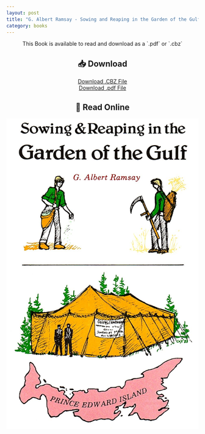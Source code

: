 ```yaml
---
layout: post
title: "G. Albert Ramsay - Sowing and Reaping in the Garden of the Gulf"
category: books
---
```

<div style="text-align: center;">
This Book is available to read and download as a `.pdf` or `.cbz`

<h2>📥 Download</h2>

<a href="{{ '/assets/books/G-Albert-Ramsay-Sowing-and-Reaping-in-the-Garden-of-the-Gulf.cbz' | relative_url }}" download class="button">Download .CBZ File</a><br>
<a href="{{ '/assets/books/G-Albert-Ramsay-Sowing-and-Reaping-in-the-Garden-of-the-Gulf.pdf' | relative_url }}" download class="button">Download .pdf File</a>


<h2>📖 Read Online</h2>
<div class="book-pages">
  <!-- Visible Cover Image + Button -->
  <a href="/assets/books/garden-of-the-gulf/page001.jpg" data-lightbox="book" data-title="Page 1">
    <img src="/assets/books/garden-of-the-gulf/page001.jpg" alt="Cover - Page 1" loading="lazy" />
  </a>
  <!-- Hidden Lightbox-only Pages -->
  <a href="/assets/books/garden-of-the-gulf/page002.jpg" data-lightbox="book" data-title="Page 2"></a>
  <a href="/assets/books/garden-of-the-gulf/page003.jpg" data-lightbox="book" data-title="Page 3"></a>
  <a href="/assets/books/garden-of-the-gulf/page004.jpg" data-lightbox="book" data-title="Page 4"></a>
  <a href="/assets/books/garden-of-the-gulf/page005.jpg" data-lightbox="book" data-title="Page 5"></a>
  <a href="/assets/books/garden-of-the-gulf/page006.jpg" data-lightbox="book" data-title="Page 6"></a>
  <a href="/assets/books/garden-of-the-gulf/page007.jpg" data-lightbox="book" data-title="Page 7"></a>
  <a href="/assets/books/garden-of-the-gulf/page008.jpg" data-lightbox="book" data-title="Page 8"></a>
  <a href="/assets/books/garden-of-the-gulf/page009.jpg" data-lightbox="book" data-title="Page 9"></a>
  <a href="/assets/books/garden-of-the-gulf/page010.jpg" data-lightbox="book" data-title="Page 10"></a>
  <a href="/assets/books/garden-of-the-gulf/page011.jpg" data-lightbox="book" data-title="Page 11"></a>
  <a href="/assets/books/garden-of-the-gulf/page012.jpg" data-lightbox="book" data-title="Page 12"></a>
  <a href="/assets/books/garden-of-the-gulf/page013.jpg" data-lightbox="book" data-title="Page 13"></a>
  <a href="/assets/books/garden-of-the-gulf/page014.jpg" data-lightbox="book" data-title="Page 14"></a>
  <a href="/assets/books/garden-of-the-gulf/page015.jpg" data-lightbox="book" data-title="Page 15"></a>
  <a href="/assets/books/garden-of-the-gulf/page016.jpg" data-lightbox="book" data-title="Page 16"></a>
  <a href="/assets/books/garden-of-the-gulf/page017.jpg" data-lightbox="book" data-title="Page 17"></a>
  <a href="/assets/books/garden-of-the-gulf/page018.jpg" data-lightbox="book" data-title="Page 18"></a>
  <a href="/assets/books/garden-of-the-gulf/page019.jpg" data-lightbox="book" data-title="Page 19"></a>
  <a href="/assets/books/garden-of-the-gulf/page020.jpg" data-lightbox="book" data-title="Page 20"></a>
  <a href="/assets/books/garden-of-the-gulf/page021.jpg" data-lightbox="book" data-title="Page 21"></a>
  <a href="/assets/books/garden-of-the-gulf/page022.jpg" data-lightbox="book" data-title="Page 22"></a>
  <a href="/assets/books/garden-of-the-gulf/page023.jpg" data-lightbox="book" data-title="Page 23"></a>
  <a href="/assets/books/garden-of-the-gulf/page024.jpg" data-lightbox="book" data-title="Page 24"></a>
  <a href="/assets/books/garden-of-the-gulf/page025.jpg" data-lightbox="book" data-title="Page 25"></a>
  <a href="/assets/books/garden-of-the-gulf/page026.jpg" data-lightbox="book" data-title="Page 26"></a>
  <a href="/assets/books/garden-of-the-gulf/page027.jpg" data-lightbox="book" data-title="Page 27"></a>
  <a href="/assets/books/garden-of-the-gulf/page028.jpg" data-lightbox="book" data-title="Page 28"></a>
  <a href="/assets/books/garden-of-the-gulf/page029.jpg" data-lightbox="book" data-title="Page 29"></a>
  <a href="/assets/books/garden-of-the-gulf/page030.jpg" data-lightbox="book" data-title="Page 30"></a>
  <a href="/assets/books/garden-of-the-gulf/page031.jpg" data-lightbox="book" data-title="Page 31"></a>
  <a href="/assets/books/garden-of-the-gulf/page032.jpg" data-lightbox="book" data-title="Page 32"></a>
  <a href="/assets/books/garden-of-the-gulf/page033.jpg" data-lightbox="book" data-title="Page 33"></a>
  <a href="/assets/books/garden-of-the-gulf/page034.jpg" data-lightbox="book" data-title="Page 34"></a>
  <a href="/assets/books/garden-of-the-gulf/page035.jpg" data-lightbox="book" data-title="Page 35"></a>
  <a href="/assets/books/garden-of-the-gulf/page036.jpg" data-lightbox="book" data-title="Page 36"></a>
  <a href="/assets/books/garden-of-the-gulf/page037.jpg" data-lightbox="book" data-title="Page 37"></a>
  <a href="/assets/books/garden-of-the-gulf/page038.jpg" data-lightbox="book" data-title="Page 38"></a>
  <a href="/assets/books/garden-of-the-gulf/page039.jpg" data-lightbox="book" data-title="Page 39"></a>
  <a href="/assets/books/garden-of-the-gulf/page040.jpg" data-lightbox="book" data-title="Page 40"></a>
  <a href="/assets/books/garden-of-the-gulf/page041.jpg" data-lightbox="book" data-title="Page 41"></a>
  <a href="/assets/books/garden-of-the-gulf/page042.jpg" data-lightbox="book" data-title="Page 42"></a>
  <a href="/assets/books/garden-of-the-gulf/page043.jpg" data-lightbox="book" data-title="Page 43"></a>
  <a href="/assets/books/garden-of-the-gulf/page044.jpg" data-lightbox="book" data-title="Page 44"></a>
  <a href="/assets/books/garden-of-the-gulf/page045.jpg" data-lightbox="book" data-title="Page 45"></a>
  <a href="/assets/books/garden-of-the-gulf/page046.jpg" data-lightbox="book" data-title="Page 46"></a>
  <a href="/assets/books/garden-of-the-gulf/page047.jpg" data-lightbox="book" data-title="Page 47"></a>
  <a href="/assets/books/garden-of-the-gulf/page048.jpg" data-lightbox="book" data-title="Page 48"></a>
  <a href="/assets/books/garden-of-the-gulf/page049.jpg" data-lightbox="book" data-title="Page 49"></a>
  <a href="/assets/books/garden-of-the-gulf/page050.jpg" data-lightbox="book" data-title="Page 50"></a>
  <a href="/assets/books/garden-of-the-gulf/page051.jpg" data-lightbox="book" data-title="Page 51"></a>
  <a href="/assets/books/garden-of-the-gulf/page052.jpg" data-lightbox="book" data-title="Page 52"></a>
  <a href="/assets/books/garden-of-the-gulf/page053.jpg" data-lightbox="book" data-title="Page 53"></a>
  <a href="/assets/books/garden-of-the-gulf/page054.jpg" data-lightbox="book" data-title="Page 54"></a>
  <a href="/assets/books/garden-of-the-gulf/page055.jpg" data-lightbox="book" data-title="Page 55"></a>
  <a href="/assets/books/garden-of-the-gulf/page056.jpg" data-lightbox="book" data-title="Page 56"></a>
  <a href="/assets/books/garden-of-the-gulf/page057.jpg" data-lightbox="book" data-title="Page 57"></a>
  <a href="/assets/books/garden-of-the-gulf/page058.jpg" data-lightbox="book" data-title="Page 58"></a>
  <a href="/assets/books/garden-of-the-gulf/page059.jpg" data-lightbox="book" data-title="Page 59"></a>
  <a href="/assets/books/garden-of-the-gulf/page060.jpg" data-lightbox="book" data-title="Page 60"></a>
  <a href="/assets/books/garden-of-the-gulf/page061.jpg" data-lightbox="book" data-title="Page 61"></a>
  <a href="/assets/books/garden-of-the-gulf/page062.jpg" data-lightbox="book" data-title="Page 62"></a>
  <a href="/assets/books/garden-of-the-gulf/page063.jpg" data-lightbox="book" data-title="Page 63"></a>
  <a href="/assets/books/garden-of-the-gulf/page064.jpg" data-lightbox="book" data-title="Page 64"></a>
  <a href="/assets/books/garden-of-the-gulf/page065.jpg" data-lightbox="book" data-title="Page 65"></a>
  <a href="/assets/books/garden-of-the-gulf/page066.jpg" data-lightbox="book" data-title="Page 66"></a>
  <a href="/assets/books/garden-of-the-gulf/page067.jpg" data-lightbox="book" data-title="Page 67"></a>
  <a href="/assets/books/garden-of-the-gulf/page068.jpg" data-lightbox="book" data-title="Page 68"></a>
  <a href="/assets/books/garden-of-the-gulf/page069.jpg" data-lightbox="book" data-title="Page 69"></a>
  <a href="/assets/books/garden-of-the-gulf/page070.jpg" data-lightbox="book" data-title="Page 70"></a>
  <a href="/assets/books/garden-of-the-gulf/page071.jpg" data-lightbox="book" data-title="Page 71"></a>
  <a href="/assets/books/garden-of-the-gulf/page072.jpg" data-lightbox="book" data-title="Page 72"></a>
  <a href="/assets/books/garden-of-the-gulf/page073.jpg" data-lightbox="book" data-title="Page 73"></a>
  <a href="/assets/books/garden-of-the-gulf/page074.jpg" data-lightbox="book" data-title="Page 74"></a>
  <a href="/assets/books/garden-of-the-gulf/page075.jpg" data-lightbox="book" data-title="Page 75"></a>
  <a href="/assets/books/garden-of-the-gulf/page076.jpg" data-lightbox="book" data-title="Page 76"></a>
  <a href="/assets/books/garden-of-the-gulf/page077.jpg" data-lightbox="book" data-title="Page 77"></a>
  <a href="/assets/books/garden-of-the-gulf/page078.jpg" data-lightbox="book" data-title="Page 78"></a>
  <a href="/assets/books/garden-of-the-gulf/page079.jpg" data-lightbox="book" data-title="Page 79"></a>
  <a href="/assets/books/garden-of-the-gulf/page080.jpg" data-lightbox="book" data-title="Page 80"></a>
  <a href="/assets/books/garden-of-the-gulf/page081.jpg" data-lightbox="book" data-title="Page 81"></a>
  <a href="/assets/books/garden-of-the-gulf/page082.jpg" data-lightbox="book" data-title="Page 82"></a>
  <a href="/assets/books/garden-of-the-gulf/page083.jpg" data-lightbox="book" data-title="Page 83"></a>
  <a href="/assets/books/garden-of-the-gulf/page084.jpg" data-lightbox="book" data-title="Page 84"></a>
  <a href="/assets/books/garden-of-the-gulf/page085.jpg" data-lightbox="book" data-title="Page 85"></a>
  <a href="/assets/books/garden-of-the-gulf/page086.jpg" data-lightbox="book" data-title="Page 86"></a>
  <a href="/assets/books/garden-of-the-gulf/page087.jpg" data-lightbox="book" data-title="Page 87"></a>
  <a href="/assets/books/garden-of-the-gulf/page088.jpg" data-lightbox="book" data-title="Page 88"></a>
  <a href="/assets/books/garden-of-the-gulf/page089.jpg" data-lightbox="book" data-title="Page 89"></a>
  <a href="/assets/books/garden-of-the-gulf/page090.jpg" data-lightbox="book" data-title="Page 90"></a>
  <a href="/assets/books/garden-of-the-gulf/page091.jpg" data-lightbox="book" data-title="Page 91"></a>
  <a href="/assets/books/garden-of-the-gulf/page092.jpg" data-lightbox="book" data-title="Page 92"></a>
  <a href="/assets/books/garden-of-the-gulf/page093.jpg" data-lightbox="book" data-title="Page 93"></a>
  <a href="/assets/books/garden-of-the-gulf/page094.jpg" data-lightbox="book" data-title="Page 94"></a>
  <a href="/assets/books/garden-of-the-gulf/page095.jpg" data-lightbox="book" data-title="Page 95"></a>
  <a href="/assets/books/garden-of-the-gulf/page096.jpg" data-lightbox="book" data-title="Page 96"></a>
  <a href="/assets/books/garden-of-the-gulf/page097.jpg" data-lightbox="book" data-title="Page 97"></a>
  <a href="/assets/books/garden-of-the-gulf/page098.jpg" data-lightbox="book" data-title="Page 98"></a>
  <a href="/assets/books/garden-of-the-gulf/page099.jpg" data-lightbox="book" data-title="Page 99"></a>
  <a href="/assets/books/garden-of-the-gulf/page100.jpg" data-lightbox="book" data-title="Page 100"></a>
  <a href="/assets/books/garden-of-the-gulf/page101.jpg" data-lightbox="book" data-title="Page 101"></a>
  <a href="/assets/books/garden-of-the-gulf/page102.jpg" data-lightbox="book" data-title="Page 102"></a>
  <a href="/assets/books/garden-of-the-gulf/page103.jpg" data-lightbox="book" data-title="Page 103"></a>
  <a href="/assets/books/garden-of-the-gulf/page104.jpg" data-lightbox="book" data-title="Page 104"></a>
  <a href="/assets/books/garden-of-the-gulf/page105.jpg" data-lightbox="book" data-title="Page 105"></a>
  <a href="/assets/books/garden-of-the-gulf/page106.jpg" data-lightbox="book" data-title="Page 106"></a>
  <a href="/assets/books/garden-of-the-gulf/page107.jpg" data-lightbox="book" data-title="Page 107"></a>
  <a href="/assets/books/garden-of-the-gulf/page108.jpg" data-lightbox="book" data-title="Page 108"></a>
  <a href="/assets/books/garden-of-the-gulf/page109.jpg" data-lightbox="book" data-title="Page 109"></a>
  <a href="/assets/books/garden-of-the-gulf/page110.jpg" data-lightbox="book" data-title="Page 110"></a>
  <a href="/assets/books/garden-of-the-gulf/page111.jpg" data-lightbox="book" data-title="Page 111"></a>
  <a href="/assets/books/garden-of-the-gulf/page112.jpg" data-lightbox="book" data-title="Page 112"></a>
  <a href="/assets/books/garden-of-the-gulf/page113.jpg" data-lightbox="book" data-title="Page 113"></a>
  <a href="/assets/books/garden-of-the-gulf/page114.jpg" data-lightbox="book" data-title="Page 114"></a>
  <a href="/assets/books/garden-of-the-gulf/page115.jpg" data-lightbox="book" data-title="Page 115"></a>
  <a href="/assets/books/garden-of-the-gulf/page116.jpg" data-lightbox="book" data-title="Page 116"></a>
  <a href="/assets/books/garden-of-the-gulf/page117.jpg" data-lightbox="book" data-title="Page 117"></a>
  <a href="/assets/books/garden-of-the-gulf/page118.jpg" data-lightbox="book" data-title="Page 118"></a>
  <a href="/assets/books/garden-of-the-gulf/page119.jpg" data-lightbox="book" data-title="Page 119"></a>
  <a href="/assets/books/garden-of-the-gulf/page120.jpg" data-lightbox="book" data-title="Page 120"></a>
  <a href="/assets/books/garden-of-the-gulf/page121.jpg" data-lightbox="book" data-title="Page 121"></a>
  <a href="/assets/books/garden-of-the-gulf/page122.jpg" data-lightbox="book" data-title="Page 122"></a>
  <a href="/assets/books/garden-of-the-gulf/page123.jpg" data-lightbox="book" data-title="Page 123"></a>
  <a href="/assets/books/garden-of-the-gulf/page124.jpg" data-lightbox="book" data-title="Page 124"></a>
  <a href="/assets/books/garden-of-the-gulf/page125.jpg" data-lightbox="book" data-title="Page 125"></a>
  <a href="/assets/books/garden-of-the-gulf/page126.jpg" data-lightbox="book" data-title="Page 126"></a>
  <a href="/assets/books/garden-of-the-gulf/page127.jpg" data-lightbox="book" data-title="Page 127"></a>
  <a href="/assets/books/garden-of-the-gulf/page128.jpg" data-lightbox="book" data-title="Page 128"></a>
  <a href="/assets/books/garden-of-the-gulf/page129.jpg" data-lightbox="book" data-title="Page 129"></a>
  <a href="/assets/books/garden-of-the-gulf/page130.jpg" data-lightbox="book" data-title="Page 130"></a>
  <a href="/assets/books/garden-of-the-gulf/page131.jpg" data-lightbox="book" data-title="Page 131"></a>
  <a href="/assets/books/garden-of-the-gulf/page132.jpg" data-lightbox="book" data-title="Page 132"></a>
  <a href="/assets/books/garden-of-the-gulf/page133.jpg" data-lightbox="book" data-title="Page 133"></a>
  <a href="/assets/books/garden-of-the-gulf/page134.jpg" data-lightbox="book" data-title="Page 134"></a>
  <a href="/assets/books/garden-of-the-gulf/page135.jpg" data-lightbox="book" data-title="Page 135"></a>
  <a href="/assets/books/garden-of-the-gulf/page136.jpg" data-lightbox="book" data-title="Page 136"></a>
  <a href="/assets/books/garden-of-the-gulf/page137.jpg" data-lightbox="book" data-title="Page 137"></a>
  <a href="/assets/books/garden-of-the-gulf/page138.jpg" data-lightbox="book" data-title="Page 138"></a>
  <a href="/assets/books/garden-of-the-gulf/page139.jpg" data-lightbox="book" data-title="Page 139"></a>
  <a href="/assets/books/garden-of-the-gulf/page140.jpg" data-lightbox="book" data-title="Page 140"></a>
  <a href="/assets/books/garden-of-the-gulf/page141.jpg" data-lightbox="book" data-title="Page 141"></a>
  <a href="/assets/books/garden-of-the-gulf/page142.jpg" data-lightbox="book" data-title="Page 142"></a>
  <a href="/assets/books/garden-of-the-gulf/page143.jpg" data-lightbox="book" data-title="Page 143"></a>
  <a href="/assets/books/garden-of-the-gulf/page144.jpg" data-lightbox="book" data-title="Page 144"></a>
  <a href="/assets/books/garden-of-the-gulf/page145.jpg" data-lightbox="book" data-title="Page 145"></a>
  <a href="/assets/books/garden-of-the-gulf/page146.jpg" data-lightbox="book" data-title="Page 146"></a>
  <a href="/assets/books/garden-of-the-gulf/page147.jpg" data-lightbox="book" data-title="Page 147"></a>
  <a href="/assets/books/garden-of-the-gulf/page148.jpg" data-lightbox="book" data-title="Page 148"></a>
  <a href="/assets/books/garden-of-the-gulf/page149.jpg" data-lightbox="book" data-title="Page 149"></a>
  <a href="/assets/books/garden-of-the-gulf/page150.jpg" data-lightbox="book" data-title="Page 150"></a>
  <a href="/assets/books/garden-of-the-gulf/page151.jpg" data-lightbox="book" data-title="Page 151"></a>
  <a href="/assets/books/garden-of-the-gulf/page152.jpg" data-lightbox="book" data-title="Page 152"></a>
  <a href="/assets/books/garden-of-the-gulf/page153.jpg" data-lightbox="book" data-title="Page 153"></a>
</div>

</div>